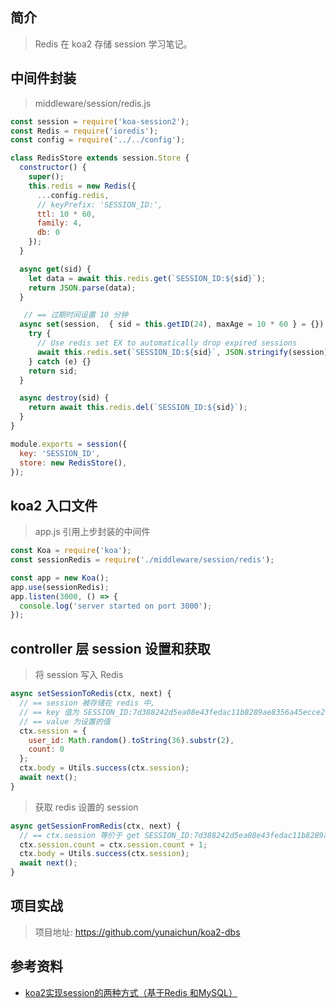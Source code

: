 ## 简介

> Redis 在 koa2 存储 session 学习笔记。

## 中间件封装

> middleware/session/redis.js

```javascript
const session = require('koa-session2');
const Redis = require('ioredis');
const config = require('../../config');

class RedisStore extends session.Store {
  constructor() {
    super();
    this.redis = new Redis({
      ...config.redis,
      // keyPrefix: 'SESSION_ID:',
      ttl: 10 * 60,
      family: 4,
      db: 0
    });
  }

  async get(sid) {
    let data = await this.redis.get(`SESSION_ID:${sid}`);
    return JSON.parse(data);
  }

   // == 过期时间设置 10 分钟
  async set(session,  { sid = this.getID(24), maxAge = 10 * 60 } = {}) {
    try {
      // Use redis set EX to automatically drop expired sessions
      await this.redis.set(`SESSION_ID:${sid}`, JSON.stringify(session), 'EX', maxAge);
    } catch (e) {}
    return sid;
  }

  async destroy(sid) {
    return await this.redis.del(`SESSION_ID:${sid}`);
  }
}

module.exports = session({
  key: 'SESSION_ID',
  store: new RedisStore(),
});
```

## koa2 入口文件

> app.js 引用上步封装的中间件

```javascript
const Koa = require('koa');
const sessionRedis = require('./middleware/session/redis');

const app = new Koa();
app.use(sessionRedis);
app.listen(3000, () => {
  console.log('server started on port 3000');
});
```

## controller 层 session 设置和获取

> 将 session 写入 Redis

```javascript
async setSessionToRedis(ctx, next) {
  // == session 被存储在 redis 中,
  // == key 值为 SESSION_ID:7d388242d5ea08e43fedac11b8289ae8356a45ecce2fae1f
  // == value 为设置的值
  ctx.session = {
    user_id: Math.random().toString(36).substr(2),
    count: 0
  };
  ctx.body = Utils.success(ctx.session);
  await next();
}
```

> 获取 redis 设置的 session

```javascript
async getSessionFromRedis(ctx, next) {
  // == ctx.session 等价于 get SESSION_ID:7d388242d5ea08e43fedac11b8289ae8356a45ecce2fae1f
  ctx.session.count = ctx.session.count + 1;
  ctx.body = Utils.success(ctx.session);
  await next();
}
```

## 项目实战

> 项目地址: https://github.com/yunaichun/koa2-dbs

## 参考资料

- [koa2实现session的两种方式（基于Redis 和MySQL）](https://www.yht7.com/news/110874)
